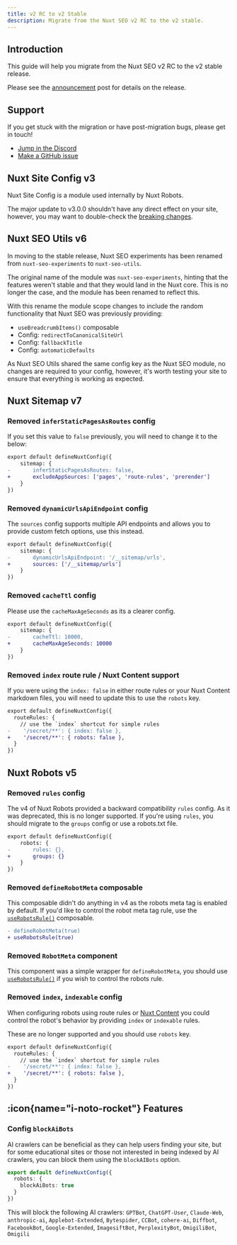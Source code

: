 ```yaml
---
title: v2 RC to v2 Stable
description: Migrate from the Nuxt SEO v2 RC to the v2 stable.
---
```


## Introduction

This guide will help you migrate from the Nuxt SEO v2 RC to the v2 stable release.

Please see the [announcement](/announcement) post for details on the release.

## Support

If you get stuck with the migration or have post-migration bugs, please get in touch!

- [Jump in the Discord](https://discord.com/invite/5jDAMswWwX)
- [Make a GitHub issue](https://github.com/harlan-zw/nuxt-seo/issues)

## Nuxt Site Config v3

Nuxt Site Config is a module used internally by Nuxt Robots.

The major update to v3.0.0 shouldn't have any direct effect on your site, however, you may want to double-check
the [breaking changes](https://github.com/harlan-zw/nuxt-site-config/releases/tag/v3.0.0).

## Nuxt SEO Utils v6

In moving to the stable release, Nuxt SEO experiments has been renamed from `nuxt-seo-experiments` to `nuxt-seo-utils`.

The original name of the module was `nuxt-seo-experiments`, hinting that the features weren't stable and that they would land in the Nuxt core. This is no longer the case, and the module has been renamed to reflect this.

With this rename the module scope changes to include the random functionality that Nuxt SEO was previously providing:

- `useBreadcrumbItems()` composable
- Config: `redirectToCanonicalSiteUrl`
- Config: `fallbackTitle`
- Config: `automaticDefaults`

As Nuxt SEO Utils shared the same config key as the Nuxt SEO module, no changes are required to your config, however, it's worth
testing your site to ensure that everything is working as expected.

## Nuxt Sitemap v7

### Removed `inferStaticPagesAsRoutes` config

If you set this value to `false` previously, you will need to change it to the below:

```diff
export default defineNuxtConfig({
	sitemap: {
-    	inferStaticPagesAsRoutes: false,
+    	excludeAppSources: ['pages', 'route-rules', 'prerender']
	}
})
```

### Removed `dynamicUrlsApiEndpoint` config

The `sources` config supports multiple API endpoints and allows you to provide custom fetch options, use this instead.

```diff
export default defineNuxtConfig({
	sitemap: {
-    	dynamicUrlsApiEndpoint: '/__sitemap/urls',
+    	sources: ['/__sitemap/urls']
	}
})
```

### Removed `cacheTtl` config

Please use the `cacheMaxAgeSeconds` as its a clearer config.

```diff
export default defineNuxtConfig({
	sitemap: {
-    	cacheTtl: 10000,
+    	cacheMaxAgeSeconds: 10000
	}
})
```

### Removed `index` route rule / Nuxt Content support

If you were using the `index: false` in either route rules or your Nuxt Content markdown files, you will need to update this to use the `robots` key.

```diff
export default defineNuxtConfig({
  routeRules: {
    // use the `index` shortcut for simple rules
-    '/secret/**': { index: false },
+    '/secret/**': { robots: false },
  }
})
```

## Nuxt Robots v5

### Removed `rules` config

The v4 of Nuxt Robots provided a backward compatibility `rules` config. As it was deprecated, this is no longer supported. If you're using `rules`, you should migrate to the `groups` config or use a robots.txt file.

```diff
export default defineNuxtConfig({
	robots: {
-    	rules: {},
+    	groups: {}
	}
})
```

### Removed `defineRobotMeta` composable

This composable didn't do anything in v4 as the robots meta tag is enabled by default. If you'd like to control the robot meta tag rule, use the [`useRobotsRule()`](/docs/robots/api/use-robots-rule) composable.

```diff
- defineRobotMeta(true)
+ useRobotsRule(true)
```

### Removed `RobotMeta` component

This component was a simple wrapper for `defineRobotMeta`, you should use [`useRobotsRule()`](/docs/robots/api/use-robots-rule) if you wish to control the robots rule.

### Removed `index`, `indexable` config

When configuring robots using route rules or [Nuxt Content](/docs/robots/guides/content) you could control the robot's behavior by providing `index` or `indexable` rules.

These are no longer supported and you should use `robots` key.

```diff
export default defineNuxtConfig({
  routeRules: {
    // use the `index` shortcut for simple rules
-    '/secret/**': { index: false },
+    '/secret/**': { robots: false },
  }
})
```

## :icon{name="i-noto-rocket"} Features

### Config `blockAiBots`

AI crawlers can be beneficial as they can help users finding your site, but for some educational sites or those not
interested in being indexed by AI crawlers, you can block them using the `blockAIBots` option.

```ts [nuxt.config.ts]
export default defineNuxtConfig({
  robots: {
    blockAiBots: true
  }
})
```

This will block the following AI crawlers: `GPTBot`, `ChatGPT-User`, `Claude-Web`, `anthropic-ai`, `Applebot-Extended`, `Bytespider`, `CCBot`, `cohere-ai`, `Diffbot`, `FacebookBot`, `Google-Extended`, `ImagesiftBot`, `PerplexityBot`, `OmigiliBot`, `Omigili`

